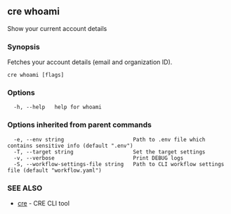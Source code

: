 ## cre whoami

Show your current account details

### Synopsis

Fetches your account details (email and organization ID).

```
cre whoami [flags]
```

### Options

```
  -h, --help   help for whoami
```

### Options inherited from parent commands

```
  -e, --env string                      Path to .env file which contains sensitive info (default ".env")
  -T, --target string                   Set the target settings
  -v, --verbose                         Print DEBUG logs
  -S, --workflow-settings-file string   Path to CLI workflow settings file (default "workflow.yaml")
```

### SEE ALSO

* [cre](cre.md)	 - CRE CLI tool

